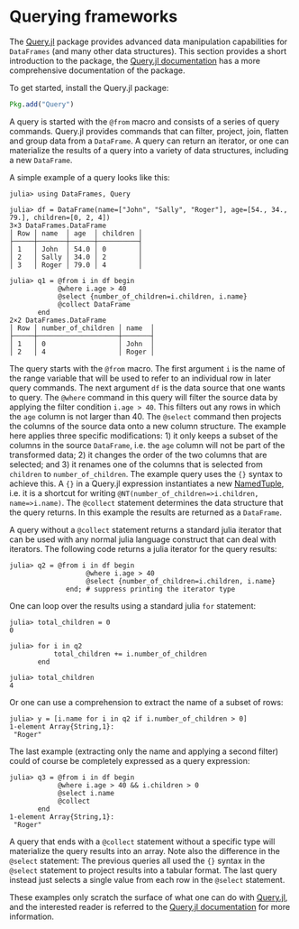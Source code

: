 # Querying frameworks

The [Query.jl](https://github.com/queryverse/Query.jl) package provides advanced data manipulation capabilities for `DataFrames` (and many other data structures). This section provides a short introduction to the package, the [Query.jl documentation](http://www.queryverse.org/Query.jl/stable/) has a more comprehensive documentation of the package.

To get started, install the Query.jl package:

```julia
Pkg.add("Query")
```

A query is started with the `@from` macro and consists of a series of query commands. Query.jl provides commands that can filter, project, join, flatten and group data from a `DataFrame`. A query can return an iterator, or one can materialize the results of a query into a variety of data structures, including a new `DataFrame`.

A simple example of a query looks like this:

```jldoctest query
julia> using DataFrames, Query

julia> df = DataFrame(name=["John", "Sally", "Roger"], age=[54., 34., 79.], children=[0, 2, 4])
3×3 DataFrames.DataFrame
│ Row │ name  │ age  │ children │
├─────┼───────┼──────┼──────────┤
│ 1   │ John  │ 54.0 │ 0        │
│ 2   │ Sally │ 34.0 │ 2        │
│ 3   │ Roger │ 79.0 │ 4        │

julia> q1 = @from i in df begin
            @where i.age > 40
            @select {number_of_children=i.children, i.name}
            @collect DataFrame
       end
2×2 DataFrames.DataFrame
│ Row │ number_of_children │ name  │
├─────┼────────────────────┼───────┤
│ 1   │ 0                  │ John  │
│ 2   │ 4                  │ Roger │

```

The query starts with the `@from` macro. The first argument `i` is the name of the range variable that will be used to refer to an individual row in later query commands. The next argument `df` is the data source that one wants to query. The `@where` command in this query will filter the source data by applying the filter condition `i.age > 40`. This filters out any rows in which the `age` column is not larger than 40. The `@select` command then projects the columns of the source data onto a new column structure. The example here applies three specific modifications: 1) it only keeps a subset of the columns in the source `DataFrame`, i.e. the `age` column will not be part of the transformed data; 2) it changes the order of the two columns that are selected; and 3) it renames one of the columns that is selected from `children` to `number_of_children`. The example query uses the `{}` syntax to achieve this. A `{}` in a Query.jl expression instantiates a new [NamedTuple](https://github.com/blackrock/NamedTuples.jl), i.e. it is a shortcut for writing `@NT(number_of_children=>i.children, name=>i.name)`. The `@collect` statement determines the data structure that the query returns. In this example the results are returned as a `DataFrame`.

A query without a `@collect` statement returns a standard julia iterator that can be used with any normal julia language construct that can deal with iterators. The following code returns a julia iterator for the query results:

```jldoctest query
julia> q2 = @from i in df begin
                   @where i.age > 40
                   @select {number_of_children=i.children, i.name}
              end; # suppress printing the iterator type

```

One can loop over the results using a standard julia `for` statement:

```jldoctest query
julia> total_children = 0
0

julia> for i in q2
           total_children += i.number_of_children
       end

julia> total_children
4

```

Or one can use a comprehension to extract the name of a subset of rows:

```jldoctest query
julia> y = [i.name for i in q2 if i.number_of_children > 0]
1-element Array{String,1}:
 "Roger"

```

The last example (extracting only the name and applying a second filter) could of course be completely expressed as a query expression:

```jldoctest query
julia> q3 = @from i in df begin
            @where i.age > 40 && i.children > 0
            @select i.name
            @collect
       end
1-element Array{String,1}:
 "Roger"

```

A query that ends with a `@collect` statement without a specific type will materialize the query results into an array. Note also the difference in the `@select` statement: The previous queries all used the `{}` syntax in the `@select` statement to project results into a tabular format. The last query instead just selects a single value from each row in the `@select` statement.

These examples only scratch the surface of what one can do with [Query.jl](https://github.com/queryverse/Query.jl), and the interested reader is referred to the [Query.jl documentation](http://www.queryverse.org/Query.jl/stable/) for more information.
